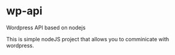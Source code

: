 # wp-api
Wordpress API based on nodejs

This is simple nodeJS project that allows you to comminicate with wordpress.
